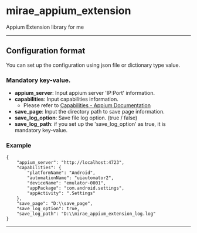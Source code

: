 # mirae_appium_extension
Appium Extension library for me

---

## Configuration format

You can set up the configuration using json file or dictionary type value.

### Mandatory key-value.
- **appium_server**: Input appium server 'IP:Port' information.
- **capabilities**: Input capabilities information.
    - Please refer to [Capabilities - Appium Documentation](https://appium.io/docs/en/2.1/guides/caps/)
- **save_page**: Input the directory path to save page information.
- **save_log_option**: Save file log option. (true / false)
- **save_log_path**: if you set up the 'save_log_option' as true, it is mandatory key-value.

### Example
```
{
    "appium_server": "http://localhost:4723",
    "capabilities": {
        "platformName": "Android",
        "automationName": "uiautomator2",
        "deviceName": "emulator-0001",
        "appPackage": "com.android.settings",
        "appActivity": ".Settings"
    },
    "save_page": "D:\\save_page",
    "save_log_option": true,
    "save_log_path": "D:\\mirae_appium_extension_log.log" 
}
```

---
